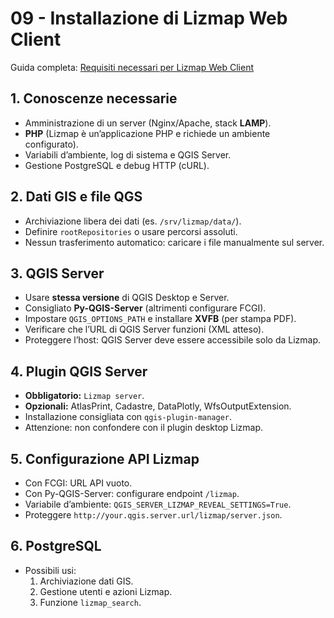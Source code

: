 # 09 - Installazione di Lizmap Web Client

Guida completa: [Requisiti necessari per Lizmap Web Client](https://docs.lizmap.com/3.9/it/install/pre_requirements.html)

## 1. Conoscenze necessarie
- Amministrazione di un server (Nginx/Apache, stack **LAMP**).  
- **PHP** (Lizmap è un’applicazione PHP e richiede un ambiente configurato).  
- Variabili d’ambiente, log di sistema e QGIS Server.  
- Gestione PostgreSQL e debug HTTP (cURL).  

## 2. Dati GIS e file QGS
- Archiviazione libera dei dati (es. `/srv/lizmap/data/`).  
- Definire `rootRepositories` o usare percorsi assoluti.  
- Nessun trasferimento automatico: caricare i file manualmente sul server.  

## 3. QGIS Server
- Usare **stessa versione** di QGIS Desktop e Server.  
- Consigliato **Py-QGIS-Server** (altrimenti configurare FCGI).  
- Impostare `QGIS_OPTIONS_PATH` e installare **XVFB** (per stampa PDF).  
- Verificare che l’URL di QGIS Server funzioni (XML atteso).  
- Proteggere l’host: QGIS Server deve essere accessibile solo da Lizmap.  

## 4. Plugin QGIS Server
- **Obbligatorio:** `Lizmap server`.  
- **Opzionali:** AtlasPrint, Cadastre, DataPlotly, WfsOutputExtension.  
- Installazione consigliata con `qgis-plugin-manager`.  
- Attenzione: non confondere con il plugin desktop Lizmap.  

## 5. Configurazione API Lizmap
- Con FCGI: URL API vuoto.  
- Con Py-QGIS-Server: configurare endpoint `/lizmap`.  
- Variabile d’ambiente: `QGIS_SERVER_LIZMAP_REVEAL_SETTINGS=True`.  
- Proteggere `http://your.qgis.server.url/lizmap/server.json`.  

## 6. PostgreSQL
- Possibili usi:  
  1. Archiviazione dati GIS.  
  2. Gestione utenti e azioni Lizmap.  
  3. Funzione `lizmap_search`.  
